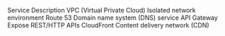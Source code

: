 
Service	Description
VPC (Virtual Private Cloud)	Isolated network environment
Route 53	Domain name system (DNS) service
API Gateway	Expose REST/HTTP APIs
CloudFront	Content delivery network (CDN)
